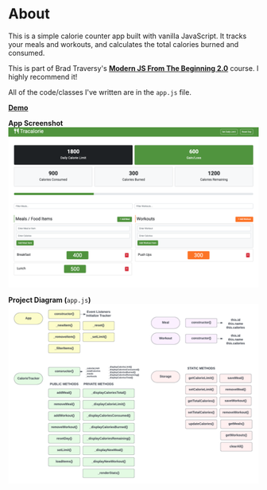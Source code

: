 # About

This is a simple calorie counter app built with vanilla JavaScript. It tracks your meals and workouts, and calculates the total calories burned and consumed.

This is part of Brad Traversy's [**Modern JS From The Beginning 2.0**](https://www.traversymedia.com/modern-javascript-2-0) course. I highly recommend it!

All of the code/classes I've written are in the `app.js` file.

**[Demo](https://xelodico-tracalorie.netlify.app/)**

**App Screenshot**
![Screenshot](https://github.com/bradtraversy/tracalorie/blob/main/assets/screen.png?raw=true)

**Project Diagram (**`app.js`**)**
![Project Diagram](project_diagram.png)
